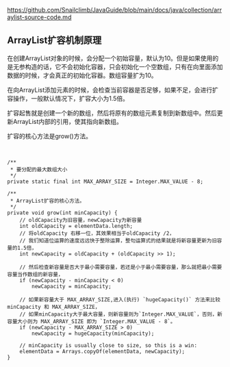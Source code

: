 https://github.com/Snailclimb/JavaGuide/blob/main/docs/java/collection/arraylist-source-code.md



## ArrayList扩容机制原理



在创建ArrayList对象的时候，会分配一个初始容量，默认为10。但是如果使用的是无参构造的话，它不会初始化容器，只会初始化一个空数组，只有在向里面添加数据的时候，才会真正的初始化容器。数组容量扩为10。



在向ArrayList添加元素的时候，会检查当前容器是否足够，如果不足，会进行扩容操作，一般默认情况下，扩容大小为1.5倍。

扩容起售就是创建一个新的数组，然后将原有的数组元素复制到新数组中。然后更新ArrayList内部的引用，使其指向新数组。



扩容的核心方法是grow()方法。

​	 	

```
/**
 * 要分配的最大数组大小
 */
private static final int MAX_ARRAY_SIZE = Integer.MAX_VALUE - 8;

/**
 * ArrayList扩容的核心方法。
 */
private void grow(int minCapacity) {
    // oldCapacity为旧容量，newCapacity为新容量
    int oldCapacity = elementData.length;
    // 将oldCapacity 右移一位，其效果相当于oldCapacity /2，
    // 我们知道位运算的速度远远快于整除运算，整句运算式的结果就是将新容量更新为旧容量的1.5倍，
    int newCapacity = oldCapacity + (oldCapacity >> 1);

    // 然后检查新容量是否大于最小需要容量，若还是小于最小需要容量，那么就把最小需要容量当作数组的新容量，
    if (newCapacity - minCapacity < 0)
        newCapacity = minCapacity;

    // 如果新容量大于 MAX_ARRAY_SIZE,进入(执行) `hugeCapacity()` 方法来比较 minCapacity 和 MAX_ARRAY_SIZE，
    // 如果minCapacity大于最大容量，则新容量则为`Integer.MAX_VALUE`，否则，新容量大小则为 MAX_ARRAY_SIZE 即为 `Integer.MAX_VALUE - 8`。
    if (newCapacity - MAX_ARRAY_SIZE > 0)
        newCapacity = hugeCapacity(minCapacity);

    // minCapacity is usually close to size, so this is a win:
    elementData = Arrays.copyOf(elementData, newCapacity);
}
```



